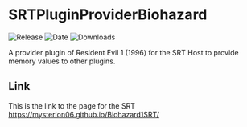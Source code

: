 # SRTPluginProviderBiohazard

![Release](https://img.shields.io/github/v/release/Mysterion06/SRTPluginProviderBiohazard?label=current%20release&style=for-the-badge)
![Date](https://img.shields.io/github/release-date/Mysterion06/SRTPluginProviderBiohazard?style=for-the-badge)
![Downloads](https://img.shields.io/github/downloads/Mysterion06/SRTPluginProviderBiohazard/total?color=%23007EC6&style=for-the-badge)

A provider plugin of Resident Evil 1 (1996) for the SRT Host to provide memory values to other plugins.

## Link

This is the link to the page for the SRT https://mysterion06.github.io/Biohazard1SRT/
